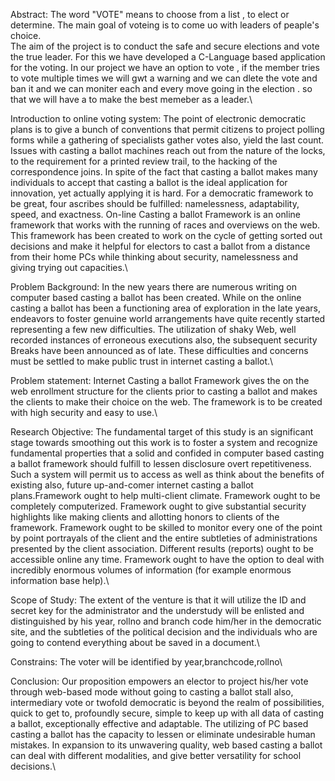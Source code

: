  Abstract:
       The word "VOTE" means to choose from a list , to elect or determine. The main goal of voteing is to come uo with leaders of peaple's choice.     
      The aim of the project is to conduct the safe and secure elections and vote the true leader. For this we have developed a C-Language based application for the      voting. In our project we have an option to vote , if the member tries to vote multiple times we will gwt a warning and we can dlete the vote and ban it and we 
     can moniter each and every move going in the election . so that we will have a to make the best memeber as a leader.\

Introduction to online voting system:
      The point of electronic democratic plans is to give a bunch of conventions that permit citizens to project polling forms while a gathering of 
      specialists gather votes also, yield the last count. Issues with casting a ballot machines reach out from the nature of the locks, to
      the requirement for a printed review trail, to the hacking of the correspondence joins. In spite of the fact that casting a ballot makes
      many individuals to accept that casting a ballot is the ideal application for innovation, yet actually applying it is hard. For a democratic framework 
      to be great, four ascribes should be fulfilled: namelessness, adaptability, speed, and exactness. On-line Casting a ballot Framework is an online framework
      that works with the running of races and overviews on the web. This framework has been created to work on the cycle of getting sorted out decisions and 
      make it helpful for electors to cast a ballot from a distance from their home PCs while thinking about security, namelessness and giving trying out
      capacities.\
      
 Problem Background:
      In the new years there are numerous writing on computer  based casting a ballot has been created. While on the online
      casting a ballot has been a functioning area of exploration in the late years, endeavors to foster genuine world
      arrangements have quite recently started representing a few new difficulties. The utilization of shaky Web, well
      recorded instances of erroneous executions also, the subsequent security Breaks have been announced as of late. These difficulties and concerns
      must be settled to make public trust in internet casting a ballot.\
      
 Problem statement:
      Internet Casting a ballot Framework gives the on the web enrollment structure for the clients prior to casting a ballot and
      makes the clients to make their choice on the web. The framework is to be created with high security and easy to use.\
      
 Research Objective:
      The fundamental target of this study is an significant stage towards smoothing out this work is to foster a system and recognize fundamental
      properties that a solid and confided in computer  based casting a ballot framework should fulfill to lessen disclosure
      overt repetitiveness. Such a system will permit us to access as well as think about the benefits of existing also, future up-and-comer internet casting 
      a ballot plans.Framework ought to help multi-client climate. Framework ought to be completely computerized. Framework ought to give substantial security 
      highlights like making clients and allotting honors to clients of the framework. Framework ought to be skilled to monitor every one of the 
      point by point portrayals of the client and the entire subtleties of administrations presented by the client association.
      Different results (reports) ought to be accessible online any time. Framework ought to have the option to deal with incredibly enormous volumes of 
      information (for example enormous information base help).\
      
 Scope of Study:
      The extent of the venture is that it will utilize the ID and secret key for the administrator and the understudy will be enlisted and distinguished 
      by his year, rollno and branch code him/her in the democratic site, and the subtleties of the political decision and the individuals who are going
      to contend everything about be saved in a document.\
      
 Constrains:
      The voter will be identified by year,branchcode,rollno\
      
 Conclusion:
      Our proposition empowers an elector to project his/her vote through web-based mode without going to casting a ballot stall
      also, intermediary vote or twofold democratic is beyond the realm of possibilities, quick to get to, profoundly secure, simple
      to keep up with all data of casting a ballot, exceptionally effective and adaptable. The utilizing of PC based casting a ballot has the capacity to
      lessen or eliminate undesirable human mistakes. In expansion to its unwavering quality, web based casting a ballot can deal with
      different modalities, and give better versatility for school decisions.\
    
